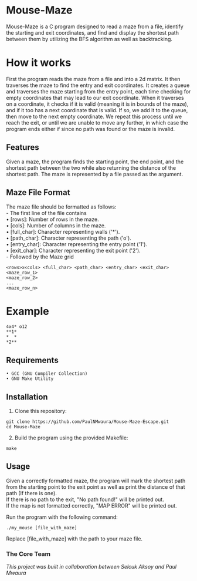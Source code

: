 # Mouse-Maze
Mouse-Maze is a C program designed to read a maze from a file, identify the starting and exit coordinates, and find and display the shortest path between them by utilizing the BFS algorithm as well as backtracking.

# How it works
First the program reads the maze from a file and into a 2d matrix.
It then traverses the maze to find the entry and exit coordinates.
It creates a queue and traverses the maze starting from the entry point, each time checking for empty coordinates that may lead to our exit coordinate.
When it traverses on a coordinate, it checks if it is valid (meaning it is in bounds of the maze), and if it too has a next coordinate that is valid.
If so, we add it to the queue, then move to the next empty coordinate. 
We repeat this process until we reach the exit, or until we are unable to move any further, in which case the program ends either if since no path was found or
the maze is invalid.

## Features
Given a maze, the program finds the starting point, the end point, and the shortest path between
the two while also returning the distance of the shortest path. 
The maze is represented by a file passed as the argument.

## Maze File Format
The maze file should be formatted as follows:  
    - The first line of the file contains  
        • [rows]: Number of rows in the maze.  
        • [cols]: Number of columns in the maze.  
        • [full_char]: Character representing walls ('*').  
        • [path_char]: Character representing the path ('o').  
        • [entry_char]: Character representing the entry point ('1').  
        • [exit_char]: Character representing the exit point ('2').  
    - Followed by the Maze grid  
```
<rows>x<cols> <full_char> <path_char> <entry_char> <exit_char>
<maze_row_1>
<maze_row_2>
...
<maze_row_n>
```
# Example
```
4x4* o12
**1*
*  *
*2**
```

## Requirements
    • GCC (GNU Compiler Collection)  
    • GNU Make Utility  

## Installation
1. Clone this repository:
```
git clone https://github.com/PaulNMwaura/Mouse-Maze-Escape.git
cd Mouse-Maze
```
2. Build the program using the provided Makefile:  
```
make
```


## Usage
Given a correctly formatted maze, the program will mark the shortest path from the starting point to the exit point as well as print the distance of that path (If there is one).  
If there is no path to the exit, "No path found!" will be printed out.  
If the map is not formatted correctly, "MAP ERROR" will be printed out.  

Run the program with the following command:
```
./my_mouse [file_with_maze]
```
Replace [file_with_maze] with the path to your maze file.  

### The Core Team
<span><i>This project was built in collaboration between Selcuk Aksoy and Paul Mwaura</i></span>
